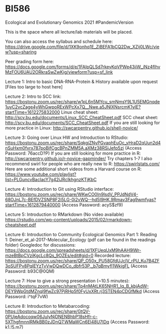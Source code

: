 # BI586
Ecological and Evolutionary Genomics 2021
#PandemicVersion

This is the space where all lecture/lab materials will be placed. 

You can also access the syllabus and schedule here: https://drive.google.com/file/d/1XK9onhq1E_ZiBEFA1bCQ2Dw_XZij0LWc/view?usp=sharing

Peer grading form here: https://docs.google.com/forms/d/e/1FAIpQLSd7rkeyKqVPWe43iiW_iNz4fIhvMzFOU6UAU2ORkraSwZwKig/viewform?usp=sf_link

Lecture 1: Intro to basic DNA-RNA-Protein & History available upon request [Files too large to host here]

Lecture 2: Intro to SCC link: https://bostonu.zoom.us/rec/share/w1pL6n5MYcu_smNmsY9L1U5EMGnqde1uyC2vcZage4yWhGwpoRExWPcXx7Q__Nwe.a5JNIXNsrcmK1yIE?startTime=1612275832000
Linux cheat sheet: http://scv.bu.edu/documents/Linux_SCC_CheatSheet.pdf
SCC cheat sheet: http://scv.bu.edu/documents/SCC_CheatSheet.pdf
If you are still looking for more practice in Linux: http://swcarpentry.github.io/shell-novice/

Lecture 3: Going over Linux HW and Introduction to RStudio: https://bostonu.zoom.us/rec/share/SqkgjZNyPGvaphEuOc_vHraD2qUun2d4nSuHxm0fvrx787poBifCgcBPnZMM5A.aXMz38RSiJefp5zi
(Access Password: 76accD?P)
If you are still looking for more practice in R: http://swcarpentry.github.io/r-novice-gapminder/  Try chapters 1-7
I also recommend swirl for people who are really new to R: https://swirlstats.com/ 
Here are some additional short videos from a Harvard course on R: https://www.youtube.com/playlist?list=PLGuncvBacIacY7g42iJRcIkhgnzKTjKbC

Lecture 4: Introduction to Git using RStudio interface: https://bostonu.zoom.us/rec/share/WKwCO0In9lsdV_PPJdNdV4-68OJnL7c-BEfDVZSNP8F2i5LG-0i2vWQ--hd5I9HK.9Rmav3Fag9wmfyas?startTime=1612879440000
(Access Password: acyS$zf9)

Lecture 5: Introduction to RMarkdown (No video available) 
https://rstudio.com/wp-content/uploads/2015/02/rmarkdown-cheatsheet.pdf

Lecture 6: Introduction to Community Ecological Genomics Part 1:
Reading 1: Deiner_et_al-2017-Molecular_Ecology (pdf can be found in the readings folder)
Googledoc for discussions: https://docs.google.com/spreadsheets/d/1XFUeqUxM9hAAH9lWr-mzeBtBpCVziKgcLc8Qs_9OZEs/edit#gid=0
Recorded lecture: https://bostonu.zoom.us/rec/share/QP_O50x_PU58GfdUJcIV_rPU_Ku7B4ZF3oSUFPv8PqIEYzTvVwDQwDCo_dbfr53P._b7qBmyfl1WkjgFL
(Access Password: b93C@0QM)

Lecture 7: How to give a strong presentation (~10.5 minutes):
https://bostonu.zoom.us/rec/share/Tp4nMAtLK65NHR1_Iq_B_kbjAdW-DEY9WpGtdMZnql9fwZc97PjRHp5f0FyUxXRt.rj3STEN4pCDGfMkd
(Access Password: i^tqF7vW)

Lecture 8: Introduction to Metabarcoding:
https://bostonu.zoom.us/rec/share/GtQV-0PUjeAdocoqw06JulyNjDNENBhbP18sHfr-c-5XThgfmnnlRMkBB0zJDnQ7.WMaWCn6El48U7lDq
(Access Password: k1.!5.m7)
